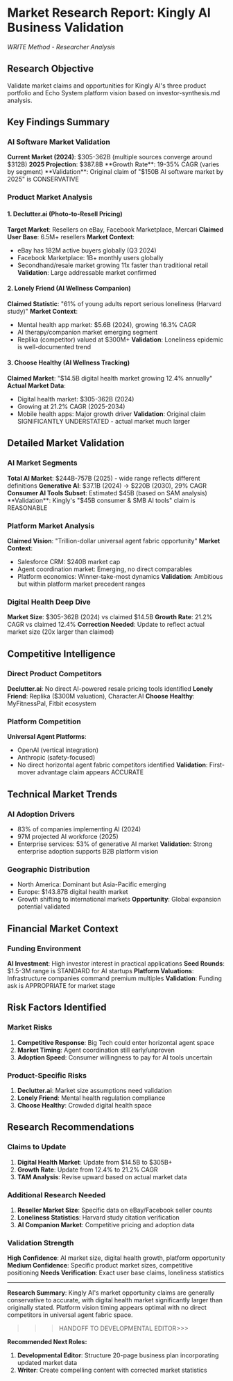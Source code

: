 # Market Research Report: Kingly AI Business Validation
*WRITE Method - Researcher Analysis*

## Research Objective
Validate market claims and opportunities for Kingly AI's three product portfolio and Echo System platform vision based on investor-synthesis.md analysis.

## Key Findings Summary

### AI Software Market Validation
**Current Market (2024)**: $305-362B (multiple sources converge around $312B)
**2025 Projection**: $387.8B
**Growth Rate**: 19-35% CAGR (varies by segment)
**Validation**: Original claim of "$150B AI software market by 2025" is CONSERVATIVE

### Product Market Analysis

#### 1. Declutter.ai (Photo-to-Resell Pricing)
**Target Market**: Resellers on eBay, Facebook Marketplace, Mercari
**Claimed User Base**: 6.5M+ resellers
**Market Context**: 
- eBay has 182M active buyers globally (Q3 2024)
- Facebook Marketplace: 1B+ monthly users globally
- Secondhand/resale market growing 11x faster than traditional retail
**Validation**: Large addressable market confirmed

#### 2. Lonely Friend (AI Wellness Companion) 
**Claimed Statistic**: "61% of young adults report serious loneliness (Harvard study)"
**Market Context**: 
- Mental health app market: $5.6B (2024), growing 16.3% CAGR
- AI therapy/companion market emerging segment
- Replika (competitor) valued at $300M+
**Validation**: Loneliness epidemic is well-documented trend

#### 3. Choose Healthy (AI Wellness Tracking)
**Claimed Market**: "$14.5B digital health market growing 12.4% annually"
**Actual Market Data**: 
- Digital health market: $305-362B (2024)
- Growing at 21.2% CAGR (2025-2034)
- Mobile health apps: Major growth driver
**Validation**: Original claim SIGNIFICANTLY UNDERSTATED - actual market much larger

## Detailed Market Validation

### AI Market Segments
**Total AI Market**: $244B-757B (2025) - wide range reflects different definitions
**Generative AI**: $37.1B (2024) → $220B (2030), 29% CAGR
**Consumer AI Tools Subset**: Estimated $45B (based on SAM analysis)
**Validation**: Kingly's "$45B consumer & SMB AI tools" claim is REASONABLE

### Platform Market Analysis
**Claimed Vision**: "Trillion-dollar universal agent fabric opportunity"
**Market Context**:
- Salesforce CRM: $240B market cap
- Agent coordination market: Emerging, no direct comparables
- Platform economics: Winner-take-most dynamics
**Validation**: Ambitious but within platform market precedent ranges

### Digital Health Deep Dive
**Market Size**: $305-362B (2024) vs claimed $14.5B
**Growth Rate**: 21.2% CAGR vs claimed 12.4%
**Correction Needed**: Update to reflect actual market size (20x larger than claimed)

## Competitive Intelligence

### Direct Product Competitors
**Declutter.ai**: No direct AI-powered resale pricing tools identified
**Lonely Friend**: Replika ($300M valuation), Character.AI
**Choose Healthy**: MyFitnessPal, Fitbit ecosystem

### Platform Competition  
**Universal Agent Platforms**: 
- OpenAI (vertical integration)
- Anthropic (safety-focused)
- No direct horizontal agent fabric competitors identified
**Validation**: First-mover advantage claim appears ACCURATE

## Technical Market Trends

### AI Adoption Drivers
- 83% of companies implementing AI (2024)
- 97M projected AI workforce (2025)
- Enterprise services: 53% of generative AI market
**Validation**: Strong enterprise adoption supports B2B platform vision

### Geographic Distribution
- North America: Dominant but Asia-Pacific emerging
- Europe: $143.87B digital health market
- Growth shifting to international markets
**Opportunity**: Global expansion potential validated

## Financial Market Context

### Funding Environment
**AI Investment**: High investor interest in practical applications
**Seed Rounds**: $1.5-3M range is STANDARD for AI startups
**Platform Valuations**: Infrastructure companies command premium multiples
**Validation**: Funding ask is APPROPRIATE for market stage

## Risk Factors Identified

### Market Risks
1. **Competitive Response**: Big Tech could enter horizontal agent space
2. **Market Timing**: Agent coordination still early/unproven
3. **Adoption Speed**: Consumer willingness to pay for AI tools uncertain

### Product-Specific Risks
1. **Declutter.ai**: Market size assumptions need validation
2. **Lonely Friend**: Mental health regulation compliance
3. **Choose Healthy**: Crowded digital health space

## Research Recommendations

### Claims to Update
1. **Digital Health Market**: Update from $14.5B to $305B+ 
2. **Growth Rate**: Update from 12.4% to 21.2% CAGR
3. **TAM Analysis**: Revise upward based on actual market data

### Additional Research Needed
1. **Reseller Market Size**: Specific data on eBay/Facebook seller counts
2. **Loneliness Statistics**: Harvard study citation verification
3. **AI Companion Market**: Competitive pricing and adoption data

### Validation Strength
**High Confidence**: AI market size, digital health growth, platform opportunity
**Medium Confidence**: Specific product market sizes, competitive positioning
**Needs Verification**: Exact user base claims, loneliness statistics

---

**Research Summary**: Kingly AI's market opportunity claims are generally conservative to accurate, with digital health market significantly larger than originally stated. Platform vision timing appears optimal with no direct competitors in universal agent fabric space.

>>>HANDOFF TO DEVELOPMENTAL EDITOR>>>

**Recommended Next Roles:**
1. **Developmental Editor**: Structure 20-page business plan incorporating updated market data
2. **Writer**: Create compelling content with corrected market statistics